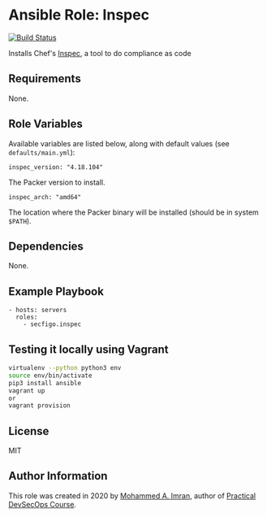 # Ansible Role: Inspec 

[![Build Status](https://travis-ci.org/secfigo/ansible-role-inspec.svg?branch=master)](https://travis-ci.org/secfigo/ansible-role-inspec)

Installs Chef's [Inspec](https://www.inspec.io/), a tool to do compliance as code 

## Requirements

None.

## Role Variables

Available variables are listed below, along with default values (see `defaults/main.yml`):

    inspec_version: "4.18.104"

The Packer version to install.

    inspec_arch: "amd64"

The location where the Packer binary will be installed (should be in system `$PATH`).

## Dependencies

None.

## Example Playbook

    - hosts: servers
      roles:
        - secfigo.inspec

## Testing it locally using Vagrant

```bash
virtualenv --python python3 env
source env/bin/activate
pip3 install ansible 
vagrant up 
or 
vagrant provision
```

## License

MIT

## Author Information

This role was created in 2020 by [Mohammed A. Imran](https://www.secfigo.com/), author of [Practical DevSecOps Course](https://www.practical-devsecops.com/).
